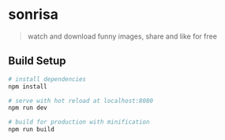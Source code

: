 # sonrisa

> watch and download funny images, share and like for free

## Build Setup

``` bash
# install dependencies
npm install

# serve with hot reload at localhost:8080
npm run dev

# build for production with minification
npm run build
```